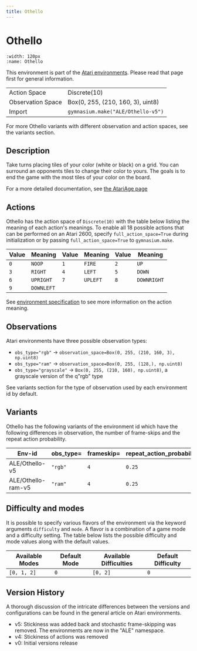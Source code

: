 ```yaml
---
title: Othello
---
```


# Othello

```{figure} ../../_static/videos/environments/othello.gif
:width: 120px
:name: Othello
```

This environment is part of the <a href='..'>Atari environments</a>. Please read that page first for general information.

|                   |                                    |
|-------------------|------------------------------------|
| Action Space      | Discrete(10)                       |
| Observation Space | Box(0, 255, (210, 160, 3), uint8)  |
| Import            | `gymnasium.make("ALE/Othello-v5")` |

For more Othello variants with different observation and action spaces, see the variants section.

## Description

Take turns placing tiles of your color (white or black) on a grid. You can surround an opponents tiles to change their color to yours. The goals is to end the game with the most tiles of your color on the board.

For a more detailed documentation, see [the AtariAge page](https://atariage.com/manual_html_page.php?SoftwareLabelID=335)

## Actions

Othello has the action space of `Discrete(10)` with the table below listing the meaning of each action's meanings.
To enable all 18 possible actions that can be performed on an Atari 2600, specify `full_action_space=True` during
initialization or by passing `full_action_space=True` to `gymnasium.make`.

| Value   | Meaning    | Value   | Meaning   | Value   | Meaning     |
|---------|------------|---------|-----------|---------|-------------|
| `0`     | `NOOP`     | `1`     | `FIRE`    | `2`     | `UP`        |
| `3`     | `RIGHT`    | `4`     | `LEFT`    | `5`     | `DOWN`      |
| `6`     | `UPRIGHT`  | `7`     | `UPLEFT`  | `8`     | `DOWNRIGHT` |
| `9`     | `DOWNLEFT` |         |           |         |             |

See [environment specification](../env-spec) to see more information on the action meaning.

## Observations

Atari environments have three possible observation types:

- `obs_type="rgb"` -> `observation_space=Box(0, 255, (210, 160, 3), np.uint8)`
- `obs_type="ram"` -> `observation_space=Box(0, 255, (128,), np.uint8)`
- `obs_type="grayscale"` -> `Box(0, 255, (210, 160), np.uint8)`, a grayscale version of the q"rgb" type

See variants section for the type of observation used by each environment id by default.

## Variants

Othello has the following variants of the environment id which have the following differences in observation,
the number of frame-skips and the repeat action probability.

| Env-id             | obs_type=   | frameskip=   | repeat_action_probability=   |
|--------------------|-------------|--------------|------------------------------|
| ALE/Othello-v5     | `"rgb"`     | `4`          | `0.25`                       |
| ALE/Othello-ram-v5 | `"ram"`     | `4`          | `0.25`                       |

## Difficulty and modes

It is possible to specify various flavors of the environment via the keyword arguments `difficulty` and `mode`.
A flavor is a combination of a game mode and a difficulty setting. The table below lists the possible difficulty and mode values
along with the default values.

| Available Modes   | Default Mode   | Available Difficulties   | Default Difficulty   |
|-------------------|----------------|--------------------------|----------------------|
| `[0, 1, 2]`       | `0`            | `[0, 2]`                 | `0`                  |

## Version History

A thorough discussion of the intricate differences between the versions and configurations can be found in the general article on Atari environments.

* v5: Stickiness was added back and stochastic frame-skipping was removed. The environments are now in the "ALE" namespace.
* v4: Stickiness of actions was removed
* v0: Initial versions release
